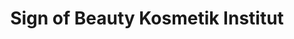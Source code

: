 ---
title: "Sign of Beauty Kosmetik Institut"
url: /schwetzingen/sign-of-beauty-kosmetik-institut/
shop: Kosmetik
---